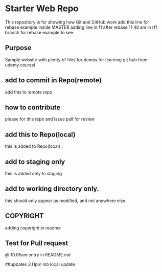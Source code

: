 # Starter Web Repo

This repository is for showing how Git and GitHub work
add this line for rebase example inside MASTER 
adding line in f1  after rebase
11.48 am  in rf1 branch for rebase example to see
## Purpose

Sample website with plenty of files for demos
for learning git hub from udemy coursei

## add to commit in Repo(remote) 

add this to remote repo

## how to contribute
please for this repo  and issue pull for review

## add this to Repo(local) 
this is added to Repo(local) .

## add to staging only
this is added only to staging 

## add to working directory only. 
this should only appear as modified, and not  anywhere else

## COPYRIGHT
adding copyright in readme

## Test for Pull request 
@ 10.05am entry in README.md

##updates 
3.11pm mb local update
